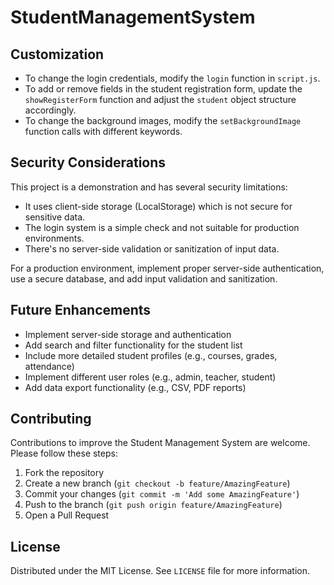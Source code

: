 # StudentManagementSystem
## Customization

- To change the login credentials, modify the `login` function in `script.js`.
- To add or remove fields in the student registration form, update the `showRegisterForm` function and adjust the `student` object structure accordingly.
- To change the background images, modify the `setBackgroundImage` function calls with different keywords.

## Security Considerations

This project is a demonstration and has several security limitations:

- It uses client-side storage (LocalStorage) which is not secure for sensitive data.
- The login system is a simple check and not suitable for production environments.
- There's no server-side validation or sanitization of input data.

For a production environment, implement proper server-side authentication, use a secure database, and add input validation and sanitization.

## Future Enhancements

- Implement server-side storage and authentication
- Add search and filter functionality for the student list
- Include more detailed student profiles (e.g., courses, grades, attendance)
- Implement different user roles (e.g., admin, teacher, student)
- Add data export functionality (e.g., CSV, PDF reports)

## Contributing

Contributions to improve the Student Management System are welcome. Please follow these steps:

1. Fork the repository
2. Create a new branch (`git checkout -b feature/AmazingFeature`)
3. Commit your changes (`git commit -m 'Add some AmazingFeature'`)
4. Push to the branch (`git push origin feature/AmazingFeature`)
5. Open a Pull Request

## License

Distributed under the MIT License. See `LICENSE` file for more information.
